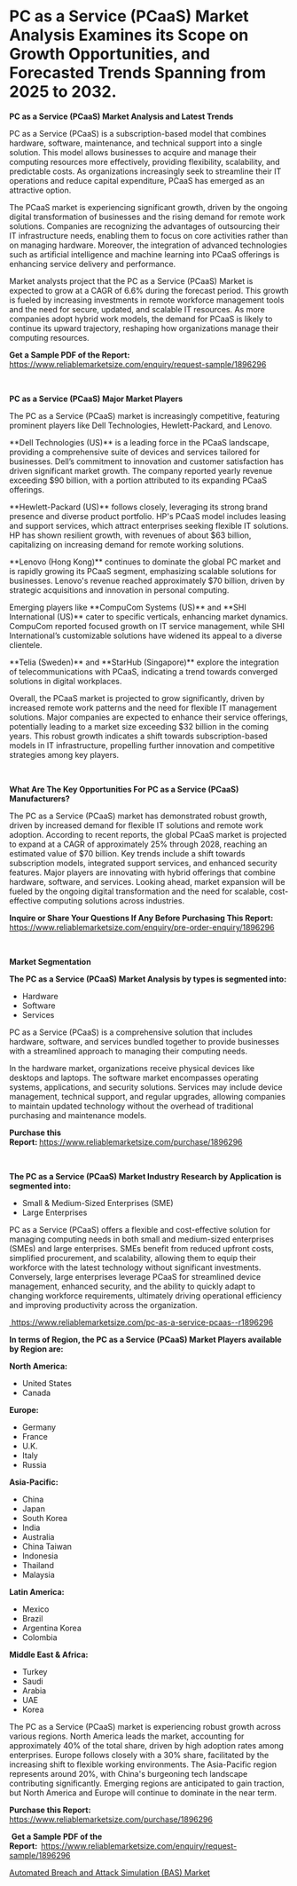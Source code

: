 <p><h1>PC as a Service (PCaaS) Market Analysis Examines its Scope on Growth Opportunities, and Forecasted Trends Spanning from 2025 to 2032.</h1></p><p><strong>PC as a Service (PCaaS) Market Analysis and Latest Trends</strong></p>
<p><p>PC as a Service (PCaaS) is a subscription-based model that combines hardware, software, maintenance, and technical support into a single solution. This model allows businesses to acquire and manage their computing resources more effectively, providing flexibility, scalability, and predictable costs. As organizations increasingly seek to streamline their IT operations and reduce capital expenditure, PCaaS has emerged as an attractive option.</p><p>The PCaaS market is experiencing significant growth, driven by the ongoing digital transformation of businesses and the rising demand for remote work solutions. Companies are recognizing the advantages of outsourcing their IT infrastructure needs, enabling them to focus on core activities rather than on managing hardware. Moreover, the integration of advanced technologies such as artificial intelligence and machine learning into PCaaS offerings is enhancing service delivery and performance.</p><p>Market analysts project that the PC as a Service (PCaaS) Market is expected to grow at a CAGR of 6.6% during the forecast period. This growth is fueled by increasing investments in remote workforce management tools and the need for secure, updated, and scalable IT resources. As more companies adopt hybrid work models, the demand for PCaaS is likely to continue its upward trajectory, reshaping how organizations manage their computing resources.</p></p>
<p><strong>Get a Sample PDF of the Report:&nbsp;</strong> <a href="https://www.reliablemarketsize.com/enquiry/request-sample/1896296?utm_campaign=1836&utm_medium=2&utm_source=Github&utm_content=ia&utm_term=13012025&utm_id=pc-as-a-service-pcaas">https://www.reliablemarketsize.com/enquiry/request-sample/1896296</a></p>
<p>&nbsp;</p>
<p><strong>PC as a Service (PCaaS) Major Market Players</strong></p>
<p><p>The PC as a Service (PCaaS) market is increasingly competitive, featuring prominent players like Dell Technologies, Hewlett-Packard, and Lenovo. </p><p>**Dell Technologies (US)** is a leading force in the PCaaS landscape, providing a comprehensive suite of devices and services tailored for businesses. Dell’s commitment to innovation and customer satisfaction has driven significant market growth. The company reported yearly revenue exceeding $90 billion, with a portion attributed to its expanding PCaaS offerings.</p><p>**Hewlett-Packard (US)** follows closely, leveraging its strong brand presence and diverse product portfolio. HP's PCaaS model includes leasing and support services, which attract enterprises seeking flexible IT solutions. HP has shown resilient growth, with revenues of about $63 billion, capitalizing on increasing demand for remote working solutions.</p><p>**Lenovo (Hong Kong)** continues to dominate the global PC market and is rapidly growing its PCaaS segment, emphasizing scalable solutions for businesses. Lenovo's revenue reached approximately $70 billion, driven by strategic acquisitions and innovation in personal computing.</p><p>Emerging players like **CompuCom Systems (US)** and **SHI International (US)** cater to specific verticals, enhancing market dynamics. CompuCom reported focused growth on IT service management, while SHI International’s customizable solutions have widened its appeal to a diverse clientele.</p><p>**Telia (Sweden)** and **StarHub (Singapore)** explore the integration of telecommunications with PCaaS, indicating a trend towards converged solutions in digital workplaces.</p><p>Overall, the PCaaS market is projected to grow significantly, driven by increased remote work patterns and the need for flexible IT management solutions. Major companies are expected to enhance their service offerings, potentially leading to a market size exceeding $32 billion in the coming years. This robust growth indicates a shift towards subscription-based models in IT infrastructure, propelling further innovation and competitive strategies among key players.</p></p>
<p>&nbsp;</p>
<p><strong>What Are The Key Opportunities For PC as a Service (PCaaS) Manufacturers?</strong></p>
<p><p>The PC as a Service (PCaaS) market has demonstrated robust growth, driven by increased demand for flexible IT solutions and remote work adoption. According to recent reports, the global PCaaS market is projected to expand at a CAGR of approximately 25% through 2028, reaching an estimated value of $70 billion. Key trends include a shift towards subscription models, integrated support services, and enhanced security features. Major players are innovating with hybrid offerings that combine hardware, software, and services. Looking ahead, market expansion will be fueled by the ongoing digital transformation and the need for scalable, cost-effective computing solutions across industries.</p></p>
<p><strong>Inquire or Share Your Questions If Any Before Purchasing This Report:</strong> <a href="https://www.reliablemarketsize.com/enquiry/pre-order-enquiry/1896296?utm_campaign=1836&utm_medium=2&utm_source=Github&utm_content=ia&utm_term=13012025&utm_id=pc-as-a-service-pcaas">https://www.reliablemarketsize.com/enquiry/pre-order-enquiry/1896296</a></p>
<p>&nbsp;</p>
<p><strong>Market Segmentation</strong></p>
<p><strong>The PC as a Service (PCaaS) Market Analysis by types is segmented into:</strong></p>
<p><ul><li>Hardware</li><li>Software</li><li>Services</li></ul></p>
<p><p>PC as a Service (PCaaS) is a comprehensive solution that includes hardware, software, and services bundled together to provide businesses with a streamlined approach to managing their computing needs. </p><p>In the hardware market, organizations receive physical devices like desktops and laptops. The software market encompasses operating systems, applications, and security solutions. Services may include device management, technical support, and regular upgrades, allowing companies to maintain updated technology without the overhead of traditional purchasing and maintenance models.</p></p>
<p><strong>Purchase this Report:&nbsp;</strong><a href="https://www.reliablemarketsize.com/purchase/1896296?utm_campaign=1836&utm_medium=2&utm_source=Github&utm_content=ia&utm_term=13012025&utm_id=pc-as-a-service-pcaas">https://www.reliablemarketsize.com/purchase/1896296</a></p>
<p>&nbsp;</p>
<p><strong>The PC as a Service (PCaaS) Market Industry Research by Application is segmented into:</strong></p>
<p><ul><li>Small & Medium-Sized Enterprises (SME)</li><li>Large Enterprises</li></ul></p>
<p><p>PC as a Service (PCaaS) offers a flexible and cost-effective solution for managing computing needs in both small and medium-sized enterprises (SMEs) and large enterprises. SMEs benefit from reduced upfront costs, simplified procurement, and scalability, allowing them to equip their workforce with the latest technology without significant investments. Conversely, large enterprises leverage PCaaS for streamlined device management, enhanced security, and the ability to quickly adapt to changing workforce requirements, ultimately driving operational efficiency and improving productivity across the organization.</p></p>
<p><a href="https://www.reliablemarketsize.com/pc-as-a-service-pcaas--r1896296?utm_campaign=1836&utm_medium=2&utm_source=Github&utm_content=ia&utm_term=13012025&utm_id=pc-as-a-service-pcaas">&nbsp;https://www.reliablemarketsize.com/pc-as-a-service-pcaas--r1896296</a></p>
<p><strong>In terms of Region, the PC as a Service (PCaaS) Market Players available by Region are:</strong></p>
<p>
    <p> <strong> North America: </strong>
        <ul>
            <li>United States</li>
            <li>Canada</li>
        </ul>
        </p> 
    <p> <strong> Europe: </strong>
        <ul>
            <li>Germany</li>
            <li>France</li>
            <li>U.K.</li>
            <li>Italy</li>
            <li>Russia</li>
        </ul>
        </p> 
    <p> <strong> Asia-Pacific: </strong>
        <ul>
            <li>China</li>
            <li>Japan</li>
            <li>South Korea</li>
            <li>India</li>
            <li>Australia</li>
            <li>China Taiwan</li>
            <li>Indonesia</li>
            <li>Thailand</li>
            <li>Malaysia</li>
        </ul>
        </p> 
    <p> <strong> Latin America: </strong>
        <ul>
            <li>Mexico</li>
            <li>Brazil</li>
            <li>Argentina Korea</li>
            <li>Colombia</li>
        </ul>
        </p> 
    <p> <strong> Middle East & Africa: </strong>
        <ul>
            <li>Turkey</li>
            <li>Saudi</li>
            <li>Arabia</li>
            <li>UAE</li>
            <li>Korea</li>
        </ul>
    </p>
    </p>
<p><p>The PC as a Service (PCaaS) market is experiencing robust growth across various regions. North America leads the market, accounting for approximately 40% of the total share, driven by high adoption rates among enterprises. Europe follows closely with a 30% share, facilitated by the increasing shift to flexible working environments. The Asia-Pacific region represents around 20%, with China's burgeoning tech landscape contributing significantly. Emerging regions are anticipated to gain traction, but North America and Europe will continue to dominate in the near term.</p></p>
<p><strong>Purchase this Report: </strong><a href="https://www.reliablemarketsize.com/purchase/1896296?utm_campaign=1836&utm_medium=2&utm_source=Github&utm_content=ia&utm_term=13012025&utm_id=pc-as-a-service-pcaas">https://www.reliablemarketsize.com/purchase/1896296</a></p>
<p>&nbsp;<strong>Get a Sample PDF of the Report:&nbsp;&nbsp;</strong><a href="https://www.reliablemarketsize.com/enquiry/request-sample/1896296?utm_campaign=1836&utm_medium=2&utm_source=Github&utm_content=ia&utm_term=13012025&utm_id=pc-as-a-service-pcaas">https://www.reliablemarketsize.com/enquiry/request-sample/1896296</a></p>
<p><strong></strong></p>
<p><p><a href="https://github.com/mabutironaldo/Market-Research-Report-List-6/blob/main/automated-breach-and-attack-simulation-bas-market.md?utm_campaign=1836&utm_medium=2&utm_source=Github&utm_content=ia&utm_term=13012025&utm_id=pc-as-a-service-pcaas">Automated Breach and Attack Simulation (BAS) Market</a></p></p>